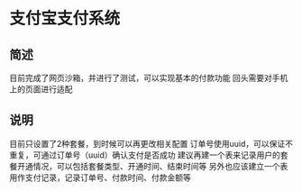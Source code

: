 # 支付宝支付系统

## 简述
目前完成了网页沙箱，并进行了测试，可以实现基本的付款功能
回头需要对手机上的页面进行适配
## 说明
目前只设置了2种套餐，到时候可以再更改相关配置
订单号使用uuid，可以保证不重复，可通过订单号（uuid）确认支付是否成功
建议再建一个表来记录用户的套餐开通情况，可以包括套餐类型、开通时间、结束时间等
另外也应该建立一个表用作支付记录，记录订单号、付款时间、付款金额等